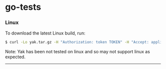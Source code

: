 # go-tests

### Linux

To download the latest Linux build, run:

```bash
$ curl -Lo yak.tar.gz -H "Authorization: token TOKEN" -H "Accept: application/octet-stream" https://api.github.com/repos/eb-rubenespinosa/go-tests/releases/assets/18027711 && sudo mv yak /usr/local/bin`
```

Note: Yak has been not tested on linux and so may not support linux as expected.

------
